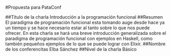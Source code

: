 #Propuesta para PataConf

##Título de la charla
Introducción a la programación funcional
##Resumen
El paradigma de programación funcional esta tomando auge desde hace ya un tiempo y se hace necesario estar al tanto sobre lo que nos puede ofrecer. 
En esta charla se hará una breve introducción generalizada sobre el paradigma de programación funcional con ejemplos en Haskell, 
como también pequeños ejemplos de lo que se puede lograr con Elixir.
##Nombre de los conferencitas
Elba Sánchez
##Nivel de la charla
Básico
